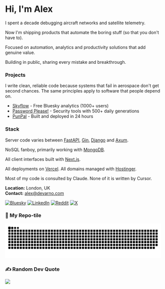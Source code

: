 # Hi, I'm Alex

I spent a decade debugging aircraft networks and satellite telemetry.

Now I'm shipping products that automate the boring stuff (so that you don't have to).

Focused on automation, analytics and productivity solutions that add genuine value.

Building in public, sharing every mistake and breakthrough.

### Projects

I write clean, reliable code because systems that fail in aerospace don't get second chances. The same principles apply to software that people depend on.

-   [Skyflow](https://skyflow.me) - Free Bluesky analytics (1000+ users)
-   [Password Please!](https://pwplz.com) - Security tools with 500+ daily generations
-   [PunPal](https://punpal.net) - Built and deployed in 24 hours

### Stack

Server code varies between [FastAPI](https://github.com/fastapi/fastapi), [Gin](https://github.com/gin-gonic/gin), [Django](https://github.com/django/django) and [Axum](https://github.com/tokio-rs/axum).

NoSQL fanboy, primarily working with [MongoDB](https://www.mongodb.com/).

All client interfaces built with [Next.js](https://github.com/vercel/next.js/).

All deployments on [Vercel](https://github.com/vercel/vercel). All domains managed with [Hostinger](https://www.hostinger.com/).

Most of my code is consulted by Claude. None of it is written by Cursor.

**Location:** London, UK  
**Contact:** alex@devarno.com

[![Bluesky](https://img.shields.io/badge/bluesky-0285FF?style=for-the-badge&logo=bluesky&logoColor=%23FFFFFF)](https://bsky.app/profile/devarno.com) [![LinkedIn](https://img.shields.io/badge/LinkedIn-%230077B5.svg?logo=linkedin&logoColor=white)](https://linkedin.com/in/alessandro-arnò-630584117) [![Reddit](https://img.shields.io/badge/Reddit-%23FF4500.svg?logo=Reddit&logoColor=white)](https://reddit.com/user/Dev4rno) [![X](https://img.shields.io/badge/X-black.svg?logo=X&logoColor=white)](https://x.com/Dev4rno)

### 🐍 My Repo-tile

<picture>
  <source media="(prefers-color-scheme: dark)" srcset="https://raw.githubusercontent.com/Dev4rno/Dev4rno/output/github-snake-dark.svg" />
  <source media="(prefers-color-scheme: light)" srcset="https://raw.githubusercontent.com/Dev4rno/Dev4rno/output/github-snake.svg" />
  <img alt="github-snake" src="https://raw.githubusercontent.com/Dev4rno/Dev4rno/output/github-snake.svg" />
</picture>

### ✍️ Random Dev Quote

![](https://quotes-github-readme.vercel.app/api?type=horizontal&theme=merko)
